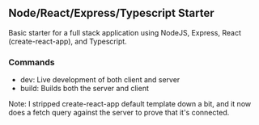 ## Node/React/Express/Typescript Starter

Basic starter for a full stack application using NodeJS, Express, React (create-react-app), and Typescript.

### Commands

- dev: Live development of both client and server
- build: Builds both the server and client

Note: I stripped create-react-app default template down a bit, and it now does a fetch query against the server to prove that it's connected.
